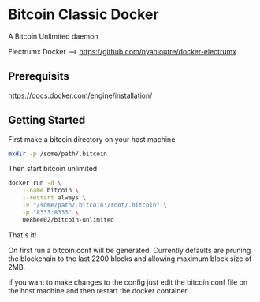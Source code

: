 # Bitcoin Classic Docker

A Bitcoin Unlimited daemon

Electrumx Docker --> https://github.com/nyanloutre/docker-electrumx

## Prerequisits

https://docs.docker.com/engine/installation/

## Getting Started

First make a bitcoin directory on your host machine

```bash
mkdir -p /some/path/.bitcoin
```

Then start bitcoin unlimited

```bash
docker run -d \
    --name bitcoin \
    --restart always \
    -v "/some/path/.bitcoin:/root/.bitcoin" \
    -p "8333:8333" \
    0e8bee02/bitcoin-unlimited
```

That's it!

On first run a bitcoin.conf will be generated. Currently defaults are pruning
the blockchain to the last 2200 blocks and allowing maximum block size of 2MB.

If you want to make changes to the config just edit the bitcoin.conf file on the
host machine and then restart the docker container.

